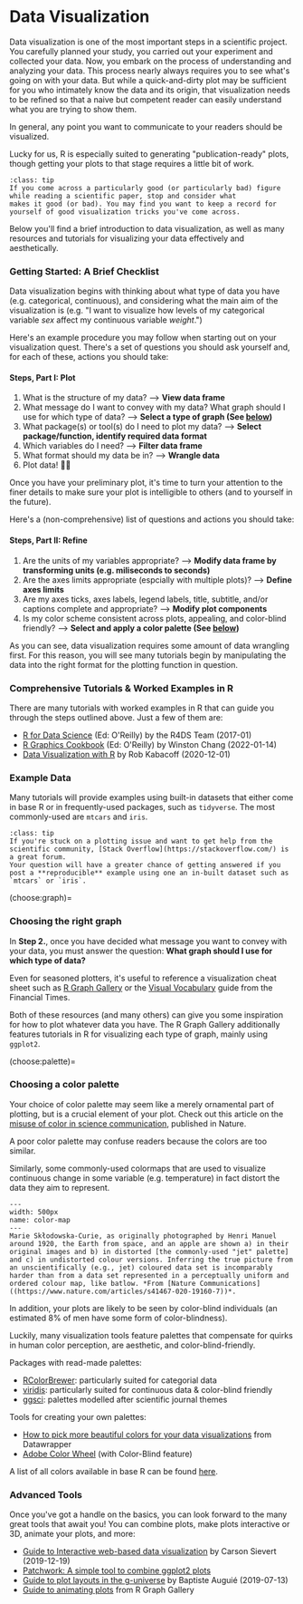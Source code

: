 # Data Visualization

Data visualization is one of the most important steps in a scientific project. You carefully planned your study, 
you carried out your experiment and collected your data. Now, you embark on the process of understanding and analyzing 
your data. This process nearly always requires you to see what's going on with your data. But while a quick-and-dirty plot
may be sufficient for you who intimately know the data and its origin, that visualization needs to be refined so that a 
naive but competent reader can easily understand what you are trying to show them.

In general, any point you want to communicate to your readers should be visualized.

Lucky for us, R is especially suited to generating "publication-ready" plots, though getting your plots to that stage requires
a little bit of work. 

```{admonition} Tip
:class: tip
If you come across a particularly good (or particularly bad) figure while reading a scientific paper, stop and consider what
makes it good (or bad). You may find you want to keep a record for yourself of good visualization tricks you've come across.
```

Below you'll find a brief introduction to data visualization, as well as many resources and tutorials for visualizing your data
effectively and aesthetically. 


### Getting Started: A Brief Checklist
Data visualization begins with thinking about what type of data you have (e.g. categorical, continuous),
and considering what the main aim of the visualization is (e.g. "I want to visualize how levels of 
my categorical variable *sex* affect my continuous variable *weight*.") 

Here's an example procedure you may follow when starting out on your visualization quest. 
There's a set of questions you should ask yourself and, for each of these, actions you should take:

#### Steps, Part I: Plot

1. What is the structure of my data? --> **View data frame**
2. What message do I want to convey with my data? What graph should I use for which type of data? --> **Select a type of graph (See [below](choose:graph))**
3. What package(s) or tool(s) do I need to plot my data? --> **Select package/function, identify required data format**
3. Which variables do I need? --> **Filter data frame**
4. What format should my data be in? --> **Wrangle data**
5. Plot data! 🎉🎉

Once you have your preliminary plot, it's time to turn your attention to the finer details to make sure your plot is intelligible to others (and to yourself in the future).

Here's a (non-comprehensive) list of questions and actions you should take:

#### Steps, Part II: Refine

1. Are the units of my variables appropriate? --> **Modify data frame by transforming units (e.g. miliseconds to seconds)**
2. Are the axes limits appropriate (espcially with multiple plots)? --> **Define axes limits**
3. Are my axes ticks, axes labels, legend labels, title, subtitle, and/or captions complete and appropriate? --> **Modify plot components**
4. Is my color scheme consistent across plots, appealing, and color-blind friendly? --> **Select and apply a color palette (See [below](choose:palette))**

As you can see, data visualization requires some amount of data wrangling first. 
For this reason, you will see many tutorials begin by manipulating the data into the right format
for the plotting function in question. 


### Comprehensive Tutorials & Worked Examples in R

There are many tutorials with worked examples in R that can guide you through the steps outlined above. Just a few of them are:

* [R for Data Science](https://r4ds.had.co.nz/index.html) (Ed: O'Reilly) by the R4DS Team (2017-01)
* [R Graphics Cookbook](https://r-graphics.org/) (Ed: O'Reilly) by Winston Chang (2022-01-14)
* [Data Visualization with R](https://rkabacoff.github.io/datavis/index.html) by Rob Kabacoff (2020-12-01)


### Example Data

Many tutorials will provide examples using built-in datasets that either come in base R or in frequently-used packages, such as `tidyverse`. 
The most commonly-used are `mtcars` and `iris`.

```{admonition} Tip
:class: tip
If you're stuck on a plotting issue and want to get help from the scientific community, [Stack Overflow](https://stackoverflow.com/) is a great forum. 
Your question will have a greater chance of getting answered if you post a **reproducible** example using one an in-built dataset such as `mtcars` or `iris`.
```


(choose:graph)=
### Choosing the right graph

In **Step 2.**, once you have decided what message you want to convey with your data, you must answer the question:
**What graph should I use for which type of data?**

Even for seasoned plotters, it's useful to reference a visualization cheat sheet such as [R Graph Gallery](https://www.r-graph-gallery.com/index.html) or the 
[Visual Vocabulary](https://raw.githubusercontent.com/Financial-Times/chart-doctor/main/visual-vocabulary/poster.png) guide from the Financial Times. 

Both of these resources (and many others) can give you some inspiration for how to plot whatever data you have. 
The R Graph Gallery additionally features tutorials in R for visualizing each type of graph, mainly using `ggplot2`.


(choose:palette)=
### Choosing a color palette

Your choice of color palette may seem like a merely ornamental part of plotting, but is a crucial element of your plot. 
Check out this article on the [misuse of color in science communication](https://www.nature.com/articles/s41467-020-19160-7), published in Nature.

A poor color palette may confuse readers because the colors are too similar. 

Similarly, some commonly-used colormaps that are used to visualize continuous change in some variable (e.g. temperature) 
in fact distort the data they aim to represent. 

```{figure} https://media.springernature.com/lw685/springer-static/image/art%3A10.1038%2Fs41467-020-19160-7/MediaObjects/41467_2020_19160_Fig1_HTML.png
---
width: 500px
name: color-map
---
Marie Skłodowska-Curie, as originally photographed by Henri Manuel around 1920, the Earth from space, and an apple are shown a) in their original images and b) in distorted [the commonly-used "jet" palette] and c) in undistorted colour versions. Inferring the true picture from an unscientifically (e.g., jet) coloured data set is incomparably harder than from a data set represented in a perceptually uniform and ordered colour map, like batlow. *From [Nature Communications]((https://www.nature.com/articles/s41467-020-19160-7))*.
```

In addition, your plots are likely to be seen by color-blind individuals (an estimated 8% of men have some form of color-blindness). 

Luckily, many visualization tools feature palettes that compensate for quirks in human color perception, are aesthetic, and color-blind-friendly. 

Packages with read-made palettes:
* [RColorBrewer](https://www.r-graph-gallery.com/38-rcolorbrewers-palettes.html): particularly suited for categorial data
* [viridis](https://cran.r-project.org/web/packages/viridis/vignettes/intro-to-viridis.html): particularly suited for continuous data & color-blind friendly
* [ggsci](https://cran.r-project.org/web/packages/ggsci/vignettes/ggsci.html): palettes modelled after scientific journal themes

Tools for creating your own palettes:
* [How to pick more beautiful colors for your data visualizations](https://blog.datawrapper.de/beautifulcolors/) from Datawrapper
* [Adobe Color Wheel](https://color.adobe.com/create/color-wheel) (with Color-Blind feature)

A list of all colors available in base R can be found [here](http://www.stat.columbia.edu/~tzheng/files/Rcolor.pdf).


### Advanced Tools

Once you've got a handle on the basics, you can look forward to the many great tools that await you! You can combine plots, make
plots interactive or 3D, animate your plots, and more:

* [Guide to Interactive web-based data visualization](https://plotly-r.com/index.html) by Carson Sievert (2019-12-19)
* [Patchwork: A simple tool to combine ggplot2 plots](https://patchwork.data-imaginist.com/index.html)
* [Guide to plot layouts in the g-universe](https://cran.r-project.org/web/packages/egg/vignettes/Ecosystem.html) by Baptiste Auguié (2019-07-13)
* [Guide to animating plots](https://www.r-graph-gallery.com/animation.html) from R Graph Gallery

